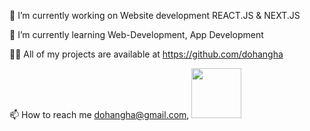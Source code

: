 🔭 I’m currently working on Website development REACT.JS & NEXT.JS 

🌱 I’m currently learning Web-Development, App Development

👨‍💻 All of my projects are available at https://github.com/dohangha

📫 How to reach me dohangha@gmail.com, <a href="wa.link/397g1t"><img src="https://encrypted-tbn0.gstatic.com/images?q=tbn:ANd9GcTD2PgNK93bkHNtMrufeVyNlNoqZmai5MII0A&s" width="80px"></a>


